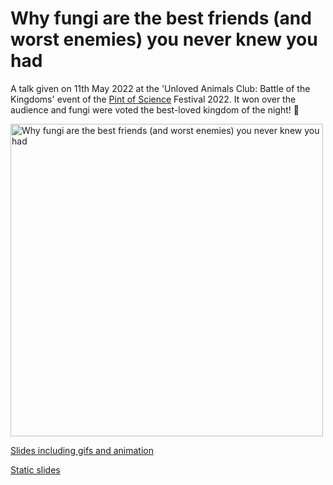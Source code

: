 # Why fungi are the best friends (and worst enemies) you never knew you had #

A talk given on 11th May 2022 at the 'Unloved Animals Club: Battle of the Kingdoms' event of the [Pint of Science](https://pintofscience.co.uk/) Festival 2022. It won over the audience and fungi were voted the best-loved kingdom of the night! :smiling_face_with_three_hearts:

<img src="front.png" width="500" alt="Why fungi are the best friends (and worst enemies) you never knew you had">

[Slides including gifs and animation](https://github.com/Rowena-h/Presentations/blob/master/Why%20fungi%20are%20the%20best%20friends%20(and%20worst%20enemies)%20you%20never%20knew%20you%20had/Why%20fungi%20are%20the%20best%20friends%20(and%20worst%20enemies)%20you%20never%20knew%20you%20had%20-%20Pint%20of%20Science%202022.pptx)

[Static slides](https://github.com/Rowena-h/Presentations/blob/master/Why%20fungi%20are%20the%20best%20friends%20(and%20worst%20enemies)%20you%20never%20knew%20you%20had/Why%20fungi%20are%20the%20best%20friends%20(and%20worst%20enemies)%20you%20never%20knew%20you%20had%20static%20-%20Pint%20of%20Science%202022.pdf)
